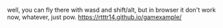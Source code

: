 well, you can fly there with wasd and shift/alt, but in browser it don't work now, whatever, just pow.
https://rtttr14.github.io/gamexample/
